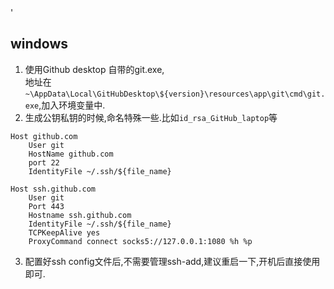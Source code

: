 <!--
 * @Github: https://github.com/Certseeds/tricks
 * @Organization: SUSTech
 * @Author: nanoseeds
 * @Date: 2020-03-25 10:01:18
 * @LastEditors: nanoseeds
 * @LastEditTime: 2020-03-25 10:05:37
 -->'
## windows
1. 使用Github desktop 自带的git.exe,  
    地址在`~\AppData\Local\GitHubDesktop\${version}\resources\app\git\cmd\git.exe`,加入环境变量中.
2. 生成公钥私钥的时候,命名特殊一些.比如`id_rsa_GitHub_laptop`等
``` SSH congfig
Host github.com
    User git
    HostName github.com
    port 22
    IdentityFile ~/.ssh/${file_name}
    
Host ssh.github.com
    User git
    Port 443
    Hostname ssh.github.com
    IdentityFile ~/.ssh/${file_name}
    TCPKeepAlive yes
    ProxyCommand connect socks5://127.0.0.1:1080 %h %p
```
3. 配置好ssh config文件后,不需要管理ssh-add,建议重启一下,开机后直接使用即可.